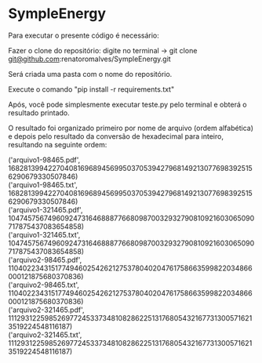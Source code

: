 # SympleEnergy
Para executar o presente código é necessário:

Fazer o clone do repositório:
digite no terminal -> git clone git@github.com:renatoromalves/SympleEnergy.git

Será criada uma pasta com o nome do repositório.

Execute o comando "pip install -r requirements.txt"

Após, você pode simplesmente executar teste.py pelo terminal e obterá o resultado printado.

O resultado foi organizado primeiro por nome de arquivo (ordem alfabética) e depois pelo resultado da conversão de hexadecimal para inteiro, resultando na seguinte ordem:

('arquivo1-98465.pdf', 1682813994227040816968945699503705394279681492130776983925156290679330507846)  
('arquivo1-98465.txt', 1682813994227040816968945699503705394279681492130776983925156290679330507846)  
('arquivo1-321465.pdf', 104745756749609247316468887766809870032932790810921603065090717875437083654858)  
('arquivo1-321465.txt', 104745756749609247316468887766809870032932790810921603065090717875437083654858)  
('arquivo2-98465.pdf', 110402234315177494602542621275378040204761758663599822034866000121875680370836)  
('arquivo2-98465.txt', 110402234315177494602542621275378040204761758663599822034866000121875680370836)  
('arquivo2-321465.pdf', 111293122598526977245337348108286225131768054321677313005716213519224548116187)  
('arquivo2-321465.txt', 111293122598526977245337348108286225131768054321677313005716213519224548116187) 

